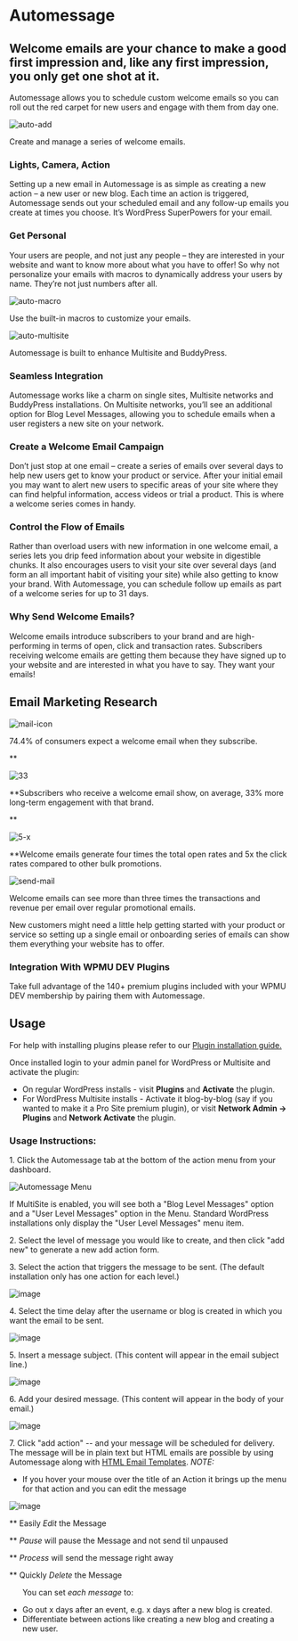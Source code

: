 # Automessage


## Welcome emails are your chance to make a good first impression and, like any first impression, you only get one shot at it.

Automessage allows you to schedule custom welcome emails so you can roll out the red carpet for new users and engage with them from day one. 

![auto-add](https://premium.wpmudev.org/wp-content/uploads/2009/06/auto-add-583x373.jpg)

 Create and manage a series of welcome emails.

### Lights, Camera, Action

Setting up a new email in Automessage is as simple as creating a new action – a new user or new blog. Each time an action is triggered, Automessage sends out your scheduled email and any follow-up emails you create at times you choose. It’s WordPress SuperPowers for your email.

 

### Get Personal

Your users are people, and not just any people – they are interested in your website and want to know more about what you have to offer! So why not personalize your emails with macros to dynamically address your users by name. They’re not just numbers after all.

![auto-macro](https://premium.wpmudev.org/wp-content/uploads/2009/06/auto-macro-583x373.jpg)

 Use the built-in macros to customize your emails.

 

![auto-multisite](https://premium.wpmudev.org/wp-content/uploads/2009/06/auto-multisite-583x373.jpg)

 Automessage is built to enhance Multisite and BuddyPress.

### Seamless Integration

Automessage works like a charm on single sites, Multisite networks and BuddyPress installations. On Multisite networks, you’ll see an additional option for Blog Level Messages, allowing you to schedule emails when a user registers a new site on your network.

### Create a Welcome Email Campaign

Don’t just stop at one email – create a series of emails over several days to help new users get to know your product or service. After your initial email you may want to alert new users to specific areas of your site where they can find helpful information, access videos or trial a product. This is where a welcome series comes in handy.  

### Control the Flow of Emails

Rather than overload users with new information in one welcome email, a series lets you drip feed information about your website in digestible chunks. It also encourages users to visit your site over several days (and form an all important habit of visiting your site) while also getting to know your brand. With Automessage, you can schedule follow up emails as part of a welcome series for up to 31 days.

### Why Send Welcome Emails?

Welcome emails introduce subscribers to your brand and are high-performing in terms of open, click and transaction rates. Subscribers receiving welcome emails are getting them because they have signed up to your website and are interested in what you have to say. They want your emails! 

## Email Marketing Research

![mail-icon](https://premium.wpmudev.org/wp-content/uploads/2009/06/mail-icon.png)

74.4% of consumers expect a welcome email when they subscribe.

**

![33](https://premium.wpmudev.org/wp-content/uploads/2009/06/33.png)

**Subscribers who receive a welcome email show, on average, 33% more long-term engagement with that brand.

**

![5-x](https://premium.wpmudev.org/wp-content/uploads/2009/06/5-x.png)

**Welcome emails generate four times the total open rates and 5x the click rates compared to other bulk promotions.

![send-mail](https://premium.wpmudev.org/wp-content/uploads/2009/06/send-mail.png)

Welcome emails can see more than three times the transactions and revenue per email over regular promotional emails.

New customers might need a little help getting started with your product or service so setting up a single email or onboarding series of emails can show them everything your website has to offer.

### Integration With WPMU DEV Plugins

Take full advantage of the 140+ premium plugins included with your WPMU DEV membership by pairing them with Automessage.

## Usage

For help with installing plugins please refer to our [Plugin installation guide.](https://premium.wpmudev.org/wpmu-manual/installing-regular-plugins-on-wpmu/)

Once installed login to your admin panel for WordPress or Multisite and activate the plugin:

*   On regular WordPress installs - visit **Plugins** and **Activate** the plugin.
*   For WordPress Multisite installs - Activate it blog-by-blog (say if you wanted to make it a Pro Site premium plugin), or visit **Network Admin -> Plugins** and **Network Activate** the plugin.

### Usage Instructions:

1\. Click the Automessage tab at the bottom of the action menu from your dashboard. 

![Automessage Menu](https://premium.wpmudev.org/wp-content/uploads/2009/06/menu.png)


 If MultiSite is enabled, you will see both a "Blog Level Messages" option and a "User Level Messages" option in the Menu. Standard WordPress installations only display the "User Level Messages" menu item. 
 
 2\. Select the level of message you would like to create, and then click "add new" to generate a new add action form. 
 
 3\. Select the action that triggers the message to be sent. (The default installation only has one action for each level.) 

![image](https://premium.wpmudev.org/wp-content/uploads/2010/10/amaction.png)

 4\. Select the time delay after the username or blog is created in which you want the email to be sent. 

![image](https://premium.wpmudev.org/wp-content/uploads/2009/06/message2.jpg)

 5\. Insert a message subject. (This content will appear in the email subject line.) 

![image](https://premium.wpmudev.org/wp-content/uploads/2009/06/message3.jpg)

 6\. Add your desired message. (This content will appear in the body of your email.) 

![image](https://premium.wpmudev.org/wp-content/uploads/2009/06/message4.jpg)

 7\. Click "add action" -- and your message will be scheduled for delivery. The message will be in plain text but HTML emails are possible by using Automessage along with [HTML Email Templates](https://premium.wpmudev.org/project/html-email-templates/). _NOTE:_

*   If you hover your mouse over the title of an Action it brings up the menu for that action and you can edit the message

![image](https://premium.wpmudev.org/wp-content/uploads/2010/10/contextmenu.png)

**   Easily _Edit_ the Message

**   _Pause_ will pause the Message and not send til unpaused

**   _Process_ will send the message right away

**   Quickly _Delete_ the Message

      You can set _each message_ to:

*   Go out x days after an event, e.g. x days after a new blog is created.
*   Differentiate between actions like creating a new blog and creating a new user.
